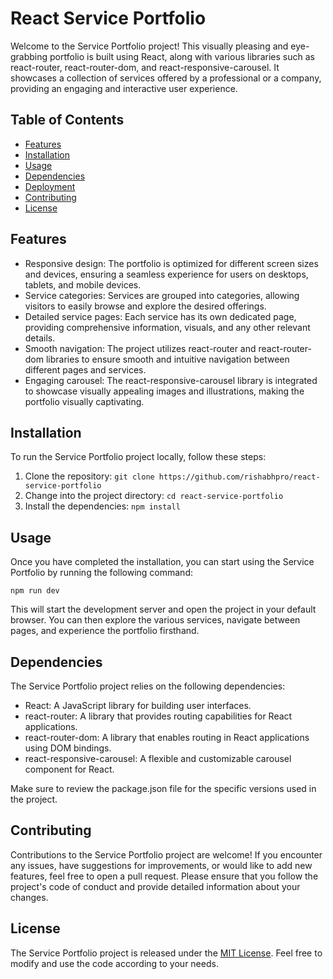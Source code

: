 # React Service Portfolio

Welcome to the Service Portfolio project! This visually pleasing and eye-grabbing portfolio is built using React, along with various libraries such as react-router, react-router-dom, and react-responsive-carousel. It showcases a collection of services offered by a professional or a company, providing an engaging and interactive user experience.

## Table of Contents

- [Features](#features)
- [Installation](#installation)
- [Usage](#usage)
- [Dependencies](#dependencies)
- [Deployment](#deployment)
- [Contributing](#contributing)
- [License](#license)

## Features

- Responsive design: The portfolio is optimized for different screen sizes and devices, ensuring a seamless experience for users on desktops, tablets, and mobile devices.
- Service categories: Services are grouped into categories, allowing visitors to easily browse and explore the desired offerings.
- Detailed service pages: Each service has its own dedicated page, providing comprehensive information, visuals, and any other relevant details.
- Smooth navigation: The project utilizes react-router and react-router-dom libraries to ensure smooth and intuitive navigation between different pages and services.
- Engaging carousel: The react-responsive-carousel library is integrated to showcase visually appealing images and illustrations, making the portfolio visually captivating.


## Installation

To run the Service Portfolio project locally, follow these steps:

1. Clone the repository: `git clone https://github.com/rishabhpro/react-service-portfolio`
2. Change into the project directory: `cd react-service-portfolio`
3. Install the dependencies: `npm install`

## Usage

Once you have completed the installation, you can start using the Service Portfolio by running the following command:

```
npm run dev
```

This will start the development server and open the project in your default browser. You can then explore the various services, navigate between pages, and experience the portfolio firsthand.

## Dependencies

The Service Portfolio project relies on the following dependencies:

- React: A JavaScript library for building user interfaces.
- react-router: A library that provides routing capabilities for React applications.
- react-router-dom: A library that enables routing in React applications using DOM bindings.
- react-responsive-carousel: A flexible and customizable carousel component for React.

Make sure to review the package.json file for the specific versions used in the project.



## Contributing

Contributions to the Service Portfolio project are welcome! If you encounter any issues, have suggestions for improvements, or would like to add new features, feel free to open a pull request. Please ensure that you follow the project's code of conduct and provide detailed information about your changes.

## License

The Service Portfolio project is released under the [MIT License](LICENSE). Feel free to modify and use the code according to your needs.